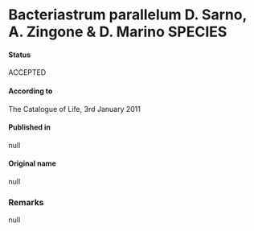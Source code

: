 Bacteriastrum parallelum D. Sarno, A. Zingone & D. Marino SPECIES
=======

#### Status
ACCEPTED

#### According to
The Catalogue of Life, 3rd January 2011

#### Published in
null

#### Original name
null

### Remarks
null